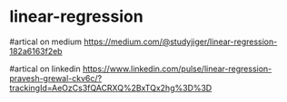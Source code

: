 # linear-regression

#artical on medium
https://medium.com/@studyjiger/linear-regression-182a6163f2eb


#artical on linkedin
https://www.linkedin.com/pulse/linear-regression-pravesh-grewal-ckv6c/?trackingId=AeOzCs3fQACRXQ%2BxTQx2hg%3D%3D

